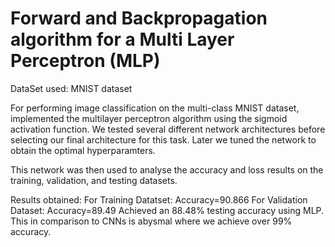 # Forward and Backpropagation algorithm for a Multi Layer Perceptron (MLP)

DataSet used: MNIST dataset

For performing image classification on the multi-class MNIST dataset, implemented the multilayer perceptron algorithm using the sigmoid activation function. We tested several different network architectures before selecting our final architecture for this task. Later we tuned the network to obtain the optimal hyperparamters. 

This network was then used to analyse the accuracy and loss results on the training, validation, and testing datasets.

Results obtained: 
For Training Datatset: Accuracy=90.866
For Validation Dataset: Accuracy=89.49
Achieved an 88.48% testing accuracy using MLP. This in comparison to CNNs is abysmal where we achieve over 99% accuracy. 


